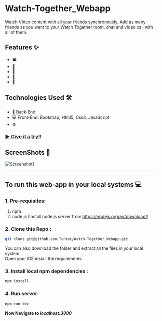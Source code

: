 # Watch-Together_Webapp
Watch Video content with all your friends synchronously, Add as many friends as you want to your Watch Together room, chat and video call with all of them.
## Features :sparkles:
- :film_projector:
- 	:calling:
- 	:handshake:
- 	💬
- 	:tada:

## Technologies Used :hammer_and_wrench:
 - :construction: Back-End: 
 - :computer: Front-End: Bootstrap, Html5, Css3, JavaScript
 - :gear: 

### <a href="#" target="blank">:arrow_forward: Give it a try!!</a>

## ScreenShots :camera_flash:
![Screenshot1](greenmap.png) 
<hr> 

## To run this web-app in your local systems :computer:

### 1. Pre-requisites:
1. npm
2. node.js (Install node.js server from https://nodejs.org/en/download/)
### 2. Clone this Repo :
```sh
git clone git@github.com:Tuntai/Watch-Together_Webapp.git
```
You can also download the folder and extract all the files in your local system.<br>
Open your IDE install the requirements.

### 3. Install local npm dependencies : 
```sh
npm install
```
### 4. Run server:
```sh
npm run dev
```
**Now Nevigate to *localhost:3000***
